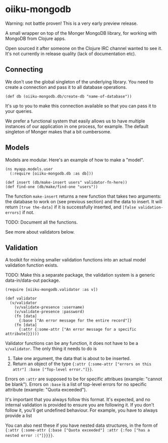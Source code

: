 # oiiku-mongodb

Warning: not battle proven! This is a very early preview release.

A small wrapper on top of the Monger MongoDB library, for working with MongoDB from Clojure apps.

Open sourced it after someone on the Clojure IRC channel wanted to see it. It's not currently in release quality (lack of documentation etc).

## Connecting

We don't use the global singleton of the underlying library. You need to create a connection and pass it to all database operations.

    (def db (oiiku-mongodb.db/create-db "name-of-database"))

It's up to you to make this connection available so that you can pass it to your queries.

We prefer a functional system that easily allows us to have multiple instances of our application in one process, for example. The default singleton of Monger makes that a bit cumbersome.

## Models

Models are modular. Here's an example of how to make a "model".

    (ns myapp.models.user
      (:require [oiiku-mongodb.db :as db]))
    
    (def insert (db/make-insert users" validator-fn-here))
    (def find-one (db/make/find-one "users"))

The function `make-insert` returns a new function that takes two arguments: the database to work on (see previous section) and the data to insert. It will return `[true the-data]` if it is successfully inserted, and `[false validation-errors]` if not.

TODO: Document all the functions.

See more about validators below.


## Validation

A toolkit for mixing smaller validation functions into an actual model validation function exists.

TODO: Make this a separate package, the validation system is a generic data-in/data-out package.

    (require [oiiku-mongodb.validator :as v])
    
    (def validator
      (v/validator
        (v/validate-presence :username)
        (v/validate-presence :password)
        (fn [data]
          {:base ["An error message for the entire record"]}
        (fn [data]
          {:attr {:some-attr ["An error message for a specific attribute]}})))

Validator functions can be any function, it does not have to be a `v/validator`. The only thing it needs to do is

1. Take one argument, the data that is about to be inserted.
2. Return an object of the type `{:attr {:some-attr ["errors on this attr"] :base ["Top-level error."]}}`.

Errors on `:attr` are supposed to be for specific attribues (example: "cannot be blank"). Errors on `:base` is a list of top-level errors for no specific attribute (example: "Quota exceeded").

It's important that you always follow this format. It's expected, and no internal validation is provided to ensure you are following it. If you don't follow it, you'll get undefined behaviour. For example, you have to always provide a list

You can also nest these if you have nested data structures, in the form of `{:attr {:some-attr {:base ["Quota exceeded"] :attr {:foo ["has a nested error :("]}}}}`.
